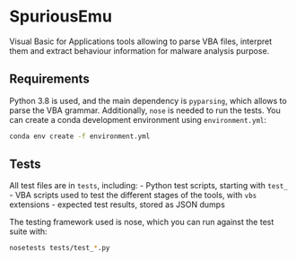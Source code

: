 # SpuriousEmu

Visual Basic for Applications tools allowing to parse VBA files, interpret them and extract behaviour information for malware analysis purpose.

## Requirements

Python 3.8 is used, and the main dependency is `pyparsing`, which allows to parse the VBA grammar. Additionally, `nose` is needed to run the tests. You can create a conda development environment using `environment.yml`:

```bash
conda env create -f environment.yml
```

## Tests

All test files are in `tests`, including:
    - Python test scripts, starting with `test_`
    - VBA scripts used to test the different stages of the tools, with `vbs` extensions
    - expected test results, stored as JSON dumps

The testing framework used is nose, which you can run against the test suite with:

```bash
nosetests tests/test_*.py
```
